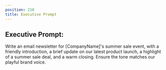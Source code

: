 ```yaml
---
position: 210
title: Executive Prompt
---
```


## Executive Prompt:

Write an email newsletter for [CompanyName]'s summer sale event, with a friendly introduction, a brief update on our latest product launch, a highlight of a summer sale deal, and a warm closing. Ensure the tone matches our playful brand voice.
